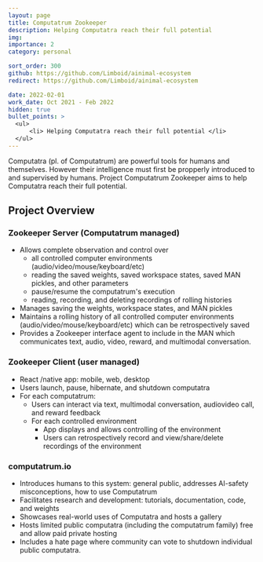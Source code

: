 ```yaml
---
layout: page
title: Computatrum Zookeeper
description: Helping Computatra reach their full potential
img:
importance: 2
category: personal

sort_order: 300
github: https://github.com/Limboid/ainimal-ecosystem
redirect: https://github.com/Limboid/ainimal-ecosystem

date: 2022-02-01
work_date: Oct 2021 - Feb 2022
hidden: true
bullet_points: >
  <ul>
      <li> Helping Computatra reach their full potential </li>
  </ul>
---
```


Computatra (pl. of Computatrum) are powerful tools for humans and themselves. However their intelligence must first be propperly introduced to and supervised by humans. Project Computatrum Zookeeper aims to help Computatra reach their full potential.

## Project Overview

### Zookeeper Server (Computatrum managed)

- Allows complete observation and control over
  - all controlled computer environments (audio/video/mouse/keyboard/etc)
  - reading the saved weights, saved workspace states, saved MAN pickles, and other parameters
  - pause/resume the computatrum's execution
  - reading, recording, and deleting recordings of rolling histories
- Manages saving the weights, workspace states, and MAN pickles
- Maintains a rolling history of all controlled computer environments (audio/video/mouse/keyboard/etc) which can be retrospectively saved
- Provides a Zookeeper interface agent to include in the MAN which communicates text, audio, video, reward, and multimodal conversation.

### Zookeeper Client (user managed)

- React /native app: mobile, web, desktop
- Users launch, pause, hibernate, and shutdown computatra
- For each computatrum:
  - Users can interact via text, multimodal conversation, audiovideo call, and reward feedback
  - For each controlled environment
    - App displays and allows controlling of the environment
    - Users can retrospectively record and view/share/delete recordings of the environment

### computatrum.io

- Introduces humans to this system: general public, addresses AI-safety misconceptions, how to use Computatrum
- Facilitates research and development: tutorials, documentation, code, and weights
- Showcases real-world uses of Computatra and hosts a gallery
- Hosts limited public computatra (including the computatrum family) free and allow paid private hosting
- Includes a hate page where community can vote to shutdown individual public computatra.
